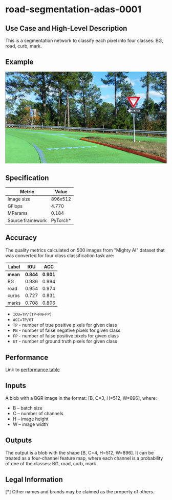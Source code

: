 # road-segmentation-adas-0001

## Use Case and High-Level Description

This is a segmentation network to classify each pixel into four classes: BG, road, curb, mark.

## Example

![](./road-segmentation-adas-0001.png)

## Specification
| Metric          | Value    |
|-----------------|----------|
| Image size      | 896x512  |
| GFlops          | 4.770    |
| MParams         | 0.184    |
| Source framework| PyTorch* |

## Accuracy

The quality metrics calculated on 500 images from "Mighty AI" dataset
that was converted for four class classification task are:

| Label    |       IOU |       ACC |
|----------|-----------|-----------|
| **mean** | **0.844** | **0.901** |
| BG       |     0.986 |     0.994 |
| road     |     0.954 |     0.974 |
| curbs    |     0.727 |     0.831 |
| marks    |     0.708 |     0.806 |

- `IOU=TP/(TP+FN+FP)`
- `ACC=TP/GT`
- `TP` - number of true positive pixels for given class
- `FN` - number of false negative pixels for given class
- `FP` - number of false positive pixels for given class
- `GT` - number of ground truth pixels for given class

## Performance
Link to [performance table](https://software.intel.com/en-us/openvino-toolkit/benchmarks)

## Inputs

A blob with a BGR image in the format: [B, C=3, H=512, W=896], where:

- B – batch size
- C – number of channels
- H – image height
- W – image width

## Outputs

The output is a blob with the shape [B, C=4, H=512, W=896]. It can be treated as a four-channel feature map, where each channel is a probability of one of the classes: BG, road, curb, mark.

## Legal Information
[*] Other names and brands may be claimed as the property of others.
